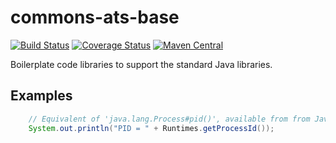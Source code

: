 # commons-ats-base
[![Build Status][travis-icon]][travis-page] [![Coverage Status][coverall-icon]][coverall-page] [![Maven Central][maven-icon]][maven-page]

Boilerplate code libraries to support the standard Java libraries.

## Examples

```java
    // Equivalent of 'java.lang.Process#pid​()', available from from Java 9.
    System.out.println("PID = " + Runtimes.getProcessId());
```


[travis-page]:https://travis-ci.org/after-the-sunrise/commons-ats
[travis-icon]:https://travis-ci.org/after-the-sunrise/commons-ats.svg?branch=master
[coverall-page]:https://coveralls.io/github/after-the-sunrise/commons-ats?branch=master
[coverall-icon]:https://coveralls.io/repos/github/after-the-sunrise/commons-ats/badge.svg?branch=master
[maven-page]:https://maven-badges.herokuapp.com/maven-central/com.after_sunrise.commons/commons-ats-base
[maven-icon]:https://maven-badges.herokuapp.com/maven-central/com.after_sunrise.commons/commons-ats-base/badge.svg
